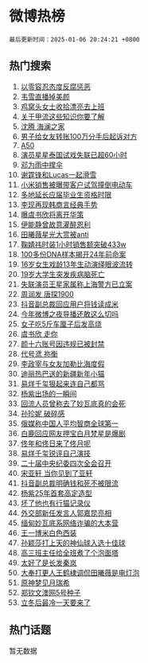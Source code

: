 # 微博热榜

`最后更新时间：2025-01-06 20:24:21 +0800`

## 热门搜索

1. [以零容忍态度反腐惩恶](https://m.weibo.cn/search?containerid=100103type%3D1%26t%3D10%26q%3D%23%E4%BB%A5%E9%9B%B6%E5%AE%B9%E5%BF%8D%E6%80%81%E5%BA%A6%E5%8F%8D%E8%85%90%E6%83%A9%E6%81%B6%23&stream_entry_id=51&isnewpage=1&extparam=seat%3D1%26q%3D%2523%25E4%25BB%25A5%25E9%259B%25B6%25E5%25AE%25B9%25E5%25BF%258D%25E6%2580%2581%25E5%25BA%25A6%25E5%258F%258D%25E8%2585%2590%25E6%2583%25A9%25E6%2581%25B6%2523%26pos%3D0%26stream_entry_id%3D51%26c_type%3D51%26filter_type%3Drealtimehot%26cate%3D10103%26dgr%3D0%26display_time%3D1736166260%26pre_seqid%3D173616626002301048287)
1. [韦雪直播掉美颜](https://m.weibo.cn/search?containerid=100103type%3D1%26t%3D10%26q%3D%23%E9%9F%A6%E9%9B%AA%E7%9B%B4%E6%92%AD%E6%8E%89%E7%BE%8E%E9%A2%9C%23&stream_entry_id=31&isnewpage=1&extparam=seat%3D1%26q%3D%2523%25E9%259F%25A6%25E9%259B%25AA%25E7%259B%25B4%25E6%2592%25AD%25E6%258E%2589%25E7%25BE%258E%25E9%25A2%259C%2523%26stream_entry_id%3D31%26flag%3D0%26realpos%3D1%26filter_type%3Drealtimehot%26pos%3D0%26c_type%3D31%26band_rank%3D1%26lcate%3D5001%26cate%3D5001%26dgr%3D0%26display_time%3D1736166260%26pre_seqid%3D173616626002301048287)
1. [鸡窝头女士收拾漂亮去上班](https://m.weibo.cn/search?containerid=100103type%3D1%26t%3D10%26q%3D%23%E9%B8%A1%E7%AA%9D%E5%A4%B4%E5%A5%B3%E5%A3%AB%E6%94%B6%E6%8B%BE%E6%BC%82%E4%BA%AE%E5%8E%BB%E4%B8%8A%E7%8F%AD%23&stream_entry_id=31&isnewpage=1&extparam=seat%3D1%26q%3D%2523%25E9%25B8%25A1%25E7%25AA%259D%25E5%25A4%25B4%25E5%25A5%25B3%25E5%25A3%25AB%25E6%2594%25B6%25E6%258B%25BE%25E6%25BC%2582%25E4%25BA%25AE%25E5%258E%25BB%25E4%25B8%258A%25E7%258F%25AD%2523%26stream_entry_id%3D31%26flag%3D0%26realpos%3D2%26filter_type%3Drealtimehot%26pos%3D1%26c_type%3D31%26band_rank%3D2%26lcate%3D5001%26cate%3D5001%26dgr%3D0%26display_time%3D1736166260%26pre_seqid%3D173616626002301048287)
1. [关于甲流这些知识你要了解](https://m.weibo.cn/search?containerid=100103type%3D1%26t%3D10%26q%3D%23%E5%85%B3%E4%BA%8E%E7%94%B2%E6%B5%81%E8%BF%99%E4%BA%9B%E7%9F%A5%E8%AF%86%E4%BD%A0%E8%A6%81%E4%BA%86%E8%A7%A3%23&stream_entry_id=31&isnewpage=1&extparam=seat%3D1%26q%3D%2523%25E5%2585%25B3%25E4%25BA%258E%25E7%2594%25B2%25E6%25B5%2581%25E8%25BF%2599%25E4%25BA%259B%25E7%259F%25A5%25E8%25AF%2586%25E4%25BD%25A0%25E8%25A6%2581%25E4%25BA%2586%25E8%25A7%25A3%2523%26stream_entry_id%3D31%26flag%3D0%26realpos%3D3%26filter_type%3Drealtimehot%26pos%3D2%26c_type%3D31%26band_rank%3D3%26lcate%3D5001%26cate%3D5001%26dgr%3D0%26display_time%3D1736166260%26pre_seqid%3D173616626002301048287)
1. [沈腾 海澜之家](https://m.weibo.cn/search?containerid=100103type%3D1%26t%3D10%26q%3D%23%E6%B2%88%E8%85%BE+%E6%B5%B7%E6%BE%9C%E4%B9%8B%E5%AE%B6%23&stream_entry_id=31&isnewpage=1&extparam=seat%3D1%26q%3D%2523%25E6%25B2%2588%25E8%2585%25BE%2520%25E6%25B5%25B7%25E6%25BE%259C%25E4%25B9%258B%25E5%25AE%25B6%2523%26dgr%3D0%26adid%3D271635%26is_ad_pos%3D1%26topic_ad%3D1%26filter_type%3Drealtimehot%26pos%3D3%26c_type%3D31%26lcate%3D5001%26band_rank%3D4%26cate%3D5001%26stream_entry_id%3D31%26display_time%3D1736166260%26pre_seqid%3D173616626002301048287)
1. [男子给女友转账100万分手后起诉对方](https://m.weibo.cn/search?containerid=100103type%3D1%26t%3D10%26q%3D%23%E7%94%B7%E5%AD%90%E7%BB%99%E5%A5%B3%E5%8F%8B%E8%BD%AC%E8%B4%A6100%E4%B8%87%E5%88%86%E6%89%8B%E5%90%8E%E8%B5%B7%E8%AF%89%E5%AF%B9%E6%96%B9%23&stream_entry_id=31&isnewpage=1&extparam=seat%3D1%26q%3D%2523%25E7%2594%25B7%25E5%25AD%2590%25E7%25BB%2599%25E5%25A5%25B3%25E5%258F%258B%25E8%25BD%25AC%25E8%25B4%25A6100%25E4%25B8%2587%25E5%2588%2586%25E6%2589%258B%25E5%2590%258E%25E8%25B5%25B7%25E8%25AF%2589%25E5%25AF%25B9%25E6%2596%25B9%2523%26stream_entry_id%3D31%26flag%3D0%26realpos%3D4%26filter_type%3Drealtimehot%26pos%3D4%26c_type%3D31%26band_rank%3D4%26lcate%3D5001%26cate%3D5001%26dgr%3D0%26display_time%3D1736166260%26pre_seqid%3D173616626002301048287)
1. [A50](https://m.weibo.cn/search?containerid=100103type%3D1%26t%3D10%26q%3DA50&stream_entry_id=31&isnewpage=1&extparam=seat%3D1%26q%3DA50%26stream_entry_id%3D31%26flag%3D1%26realpos%3D5%26filter_type%3Drealtimehot%26pos%3D5%26c_type%3D31%26band_rank%3D5%26lcate%3D5001%26cate%3D5001%26dgr%3D0%26display_time%3D1736166260%26pre_seqid%3D173616626002301048287)
1. [演员星星泰国试戏失联已超60小时](https://m.weibo.cn/search?containerid=100103type%3D1%26t%3D10%26q%3D%23%E6%BC%94%E5%91%98%E6%98%9F%E6%98%9F%E6%B3%B0%E5%9B%BD%E8%AF%95%E6%88%8F%E5%A4%B1%E8%81%94%E5%B7%B2%E8%B6%8560%E5%B0%8F%E6%97%B6%23&stream_entry_id=31&isnewpage=1&extparam=seat%3D1%26q%3D%2523%25E6%25BC%2594%25E5%2591%2598%25E6%2598%259F%25E6%2598%259F%25E6%25B3%25B0%25E5%259B%25BD%25E8%25AF%2595%25E6%2588%258F%25E5%25A4%25B1%25E8%2581%2594%25E5%25B7%25B2%25E8%25B6%258560%25E5%25B0%258F%25E6%2597%25B6%2523%26stream_entry_id%3D31%26flag%3D0%26realpos%3D6%26filter_type%3Drealtimehot%26pos%3D6%26c_type%3D31%26band_rank%3D6%26lcate%3D5001%26cate%3D5001%26dgr%3D0%26display_time%3D1736166260%26pre_seqid%3D173616626002301048287)
1. [邓为雨中撑伞](https://m.weibo.cn/search?containerid=100103type%3D1%26t%3D10%26q%3D%23%E9%82%93%E4%B8%BA%E9%9B%A8%E4%B8%AD%E6%92%91%E4%BC%9E%23&stream_entry_id=31&isnewpage=1&extparam=seat%3D1%26q%3D%2523%25E9%2582%2593%25E4%25B8%25BA%25E9%259B%25A8%25E4%25B8%25AD%25E6%2592%2591%25E4%25BC%259E%2523%26dgr%3D0%26adid%3D271777%26is_ad_pos%3D1%26topic_ad%3D1%26filter_type%3Drealtimehot%26pos%3D7%26c_type%3D31%26lcate%3D5001%26band_rank%3D7%26cate%3D5001%26stream_entry_id%3D31%26display_time%3D1736166260%26pre_seqid%3D173616626002301048287)
1. [谢霆锋和Lucas一起滑雪](https://m.weibo.cn/search?containerid=100103type%3D1%26t%3D10%26q%3D%23%E8%B0%A2%E9%9C%86%E9%94%8B%E5%92%8CLucas%E4%B8%80%E8%B5%B7%E6%BB%91%E9%9B%AA%23&stream_entry_id=31&isnewpage=1&extparam=seat%3D1%26q%3D%2523%25E8%25B0%25A2%25E9%259C%2586%25E9%2594%258B%25E5%2592%258CLucas%25E4%25B8%2580%25E8%25B5%25B7%25E6%25BB%2591%25E9%259B%25AA%2523%26stream_entry_id%3D31%26flag%3D1%26realpos%3D7%26filter_type%3Drealtimehot%26pos%3D8%26c_type%3D31%26band_rank%3D7%26lcate%3D5001%26cate%3D5001%26dgr%3D0%26display_time%3D1736166260%26pre_seqid%3D173616626002301048287)
1. [小米销售被曝带客户试驾撞倒电动车](https://m.weibo.cn/search?containerid=100103type%3D1%26t%3D10%26q%3D%23%E5%B0%8F%E7%B1%B3%E9%94%80%E5%94%AE%E8%A2%AB%E6%9B%9D%E5%B8%A6%E5%AE%A2%E6%88%B7%E8%AF%95%E9%A9%BE%E6%92%9E%E5%80%92%E7%94%B5%E5%8A%A8%E8%BD%A6%23&stream_entry_id=31&isnewpage=1&extparam=seat%3D1%26q%3D%2523%25E5%25B0%258F%25E7%25B1%25B3%25E9%2594%2580%25E5%2594%25AE%25E8%25A2%25AB%25E6%259B%259D%25E5%25B8%25A6%25E5%25AE%25A2%25E6%2588%25B7%25E8%25AF%2595%25E9%25A9%25BE%25E6%2592%259E%25E5%2580%2592%25E7%2594%25B5%25E5%258A%25A8%25E8%25BD%25A6%2523%26stream_entry_id%3D31%26flag%3D1%26realpos%3D8%26filter_type%3Drealtimehot%26pos%3D9%26c_type%3D31%26band_rank%3D8%26lcate%3D5001%26cate%3D5001%26dgr%3D0%26display_time%3D1736166260%26pre_seqid%3D173616626002301048287)
1. [多地延长应届毕业生资格时限](https://m.weibo.cn/search?containerid=100103type%3D1%26t%3D10%26q%3D%23%E5%A4%9A%E5%9C%B0%E5%BB%B6%E9%95%BF%E5%BA%94%E5%B1%8A%E6%AF%95%E4%B8%9A%E7%94%9F%E8%B5%84%E6%A0%BC%E6%97%B6%E9%99%90%23&stream_entry_id=31&isnewpage=1&extparam=seat%3D1%26q%3D%2523%25E5%25A4%259A%25E5%259C%25B0%25E5%25BB%25B6%25E9%2595%25BF%25E5%25BA%2594%25E5%25B1%258A%25E6%25AF%2595%25E4%25B8%259A%25E7%2594%259F%25E8%25B5%2584%25E6%25A0%25BC%25E6%2597%25B6%25E9%2599%2590%2523%26stream_entry_id%3D31%26flag%3D1%26realpos%3D9%26filter_type%3Drealtimehot%26pos%3D10%26c_type%3D31%26band_rank%3D9%26lcate%3D5001%26cate%3D5001%26dgr%3D0%26display_time%3D1736166260%26pre_seqid%3D173616626002301048287)
1. [李现再现韩商言经典手势](https://m.weibo.cn/search?containerid=100103type%3D1%26t%3D10%26q%3D%E6%9D%8E%E7%8E%B0%E5%86%8D%E7%8E%B0%E9%9F%A9%E5%95%86%E8%A8%80%E7%BB%8F%E5%85%B8%E6%89%8B%E5%8A%BF&stream_entry_id=31&isnewpage=1&extparam=seat%3D1%26q%3D%25E6%259D%258E%25E7%258E%25B0%25E5%2586%258D%25E7%258E%25B0%25E9%259F%25A9%25E5%2595%2586%25E8%25A8%2580%25E7%25BB%258F%25E5%2585%25B8%25E6%2589%258B%25E5%258A%25BF%26stream_entry_id%3D31%26flag%3D0%26realpos%3D10%26filter_type%3Drealtimehot%26pos%3D11%26c_type%3D31%26band_rank%3D10%26lcate%3D5001%26cate%3D5001%26dgr%3D0%26display_time%3D1736166260%26pre_seqid%3D173616626002301048287)
1. [曝虞书欣将离开华策](https://m.weibo.cn/search?containerid=100103type%3D1%26t%3D10%26q%3D%23%E6%9B%9D%E8%99%9E%E4%B9%A6%E6%AC%A3%E5%B0%86%E7%A6%BB%E5%BC%80%E5%8D%8E%E7%AD%96%23&stream_entry_id=31&isnewpage=1&extparam=seat%3D1%26q%3D%2523%25E6%259B%259D%25E8%2599%259E%25E4%25B9%25A6%25E6%25AC%25A3%25E5%25B0%2586%25E7%25A6%25BB%25E5%25BC%2580%25E5%258D%258E%25E7%25AD%2596%2523%26stream_entry_id%3D31%26flag%3D1%26realpos%3D11%26filter_type%3Drealtimehot%26pos%3D12%26c_type%3D31%26band_rank%3D11%26lcate%3D5001%26cate%3D5001%26dgr%3D0%26display_time%3D1736166260%26pre_seqid%3D173616626002301048287)
1. [伊能静曾故意灌醉恩利](https://m.weibo.cn/search?containerid=100103type%3D1%26t%3D10%26q%3D%23%E4%BC%8A%E8%83%BD%E9%9D%99%E6%9B%BE%E6%95%85%E6%84%8F%E7%81%8C%E9%86%89%E6%81%A9%E5%88%A9%23&stream_entry_id=31&isnewpage=1&extparam=seat%3D1%26q%3D%2523%25E4%25BC%258A%25E8%2583%25BD%25E9%259D%2599%25E6%259B%25BE%25E6%2595%2585%25E6%2584%258F%25E7%2581%258C%25E9%2586%2589%25E6%2581%25A9%25E5%2588%25A9%2523%26stream_entry_id%3D31%26flag%3D1%26realpos%3D12%26filter_type%3Drealtimehot%26pos%3D13%26c_type%3D31%26band_rank%3D12%26lcate%3D5001%26cate%3D5001%26dgr%3D0%26display_time%3D1736166260%26pre_seqid%3D173616626002301048287)
1. [田曦薇星光大赏被anti](https://m.weibo.cn/search?containerid=100103type%3D1%26t%3D10%26q%3D%23%E7%94%B0%E6%9B%A6%E8%96%87%E6%98%9F%E5%85%89%E5%A4%A7%E8%B5%8F%E8%A2%ABanti%23&stream_entry_id=31&isnewpage=1&extparam=seat%3D1%26q%3D%2523%25E7%2594%25B0%25E6%259B%25A6%25E8%2596%2587%25E6%2598%259F%25E5%2585%2589%25E5%25A4%25A7%25E8%25B5%258F%25E8%25A2%25ABanti%2523%26stream_entry_id%3D31%26flag%3D0%26realpos%3D13%26filter_type%3Drealtimehot%26pos%3D14%26c_type%3D31%26band_rank%3D13%26lcate%3D5001%26cate%3D5001%26dgr%3D0%26display_time%3D1736166260%26pre_seqid%3D173616626002301048287)
1. [鞠婧祎时装1小时销售额突破433w](https://m.weibo.cn/search?containerid=100103type%3D1%26t%3D10%26q%3D%23%E9%9E%A0%E5%A9%A7%E7%A5%8E%E6%97%B6%E8%A3%851%E5%B0%8F%E6%97%B6%E9%94%80%E5%94%AE%E9%A2%9D%E7%AA%81%E7%A0%B4433w%23&stream_entry_id=31&isnewpage=1&extparam=seat%3D1%26q%3D%2523%25E9%259E%25A0%25E5%25A9%25A7%25E7%25A5%258E%25E6%2597%25B6%25E8%25A3%25851%25E5%25B0%258F%25E6%2597%25B6%25E9%2594%2580%25E5%2594%25AE%25E9%25A2%259D%25E7%25AA%2581%25E7%25A0%25B4433w%2523%26stream_entry_id%3D31%26flag%3D1%26realpos%3D14%26filter_type%3Drealtimehot%26pos%3D15%26c_type%3D31%26band_rank%3D14%26lcate%3D5001%26cate%3D5001%26dgr%3D0%26display_time%3D1736166260%26pre_seqid%3D173616626002301048287)
1. [100多份DNA样本揭开24年前命案](https://m.weibo.cn/search?containerid=100103type%3D1%26t%3D10%26q%3D%23100%E5%A4%9A%E4%BB%BDDNA%E6%A0%B7%E6%9C%AC%E6%8F%AD%E5%BC%8024%E5%B9%B4%E5%89%8D%E5%91%BD%E6%A1%88%23&stream_entry_id=31&isnewpage=1&extparam=seat%3D1%26q%3D%2523100%25E5%25A4%259A%25E4%25BB%25BDDNA%25E6%25A0%25B7%25E6%259C%25AC%25E6%258F%25AD%25E5%25BC%258024%25E5%25B9%25B4%25E5%2589%258D%25E5%2591%25BD%25E6%25A1%2588%2523%26stream_entry_id%3D31%26flag%3D1%26realpos%3D15%26filter_type%3Drealtimehot%26pos%3D16%26c_type%3D31%26band_rank%3D15%26lcate%3D5001%26cate%3D5001%26dgr%3D0%26display_time%3D1736166260%26pre_seqid%3D173616626002301048287)
1. [16岁女生戏龄13年生动演绎眼波流转](https://m.weibo.cn/search?containerid=100103type%3D1%26t%3D10%26q%3D%2316%E5%B2%81%E5%A5%B3%E7%94%9F%E6%88%8F%E9%BE%8413%E5%B9%B4%E7%94%9F%E5%8A%A8%E6%BC%94%E7%BB%8E%E7%9C%BC%E6%B3%A2%E6%B5%81%E8%BD%AC%23&stream_entry_id=31&isnewpage=1&extparam=seat%3D1%26q%3D%252316%25E5%25B2%2581%25E5%25A5%25B3%25E7%2594%259F%25E6%2588%258F%25E9%25BE%258413%25E5%25B9%25B4%25E7%2594%259F%25E5%258A%25A8%25E6%25BC%2594%25E7%25BB%258E%25E7%259C%25BC%25E6%25B3%25A2%25E6%25B5%2581%25E8%25BD%25AC%2523%26stream_entry_id%3D31%26flag%3D1%26realpos%3D16%26filter_type%3Drealtimehot%26pos%3D17%26c_type%3D31%26band_rank%3D16%26lcate%3D5001%26cate%3D5001%26dgr%3D0%26display_time%3D1736166260%26pre_seqid%3D173616626002301048287)
1. [19岁大学生突发疾病脑死亡](https://m.weibo.cn/search?containerid=100103type%3D1%26t%3D10%26q%3D%2319%E5%B2%81%E5%A4%A7%E5%AD%A6%E7%94%9F%E7%AA%81%E5%8F%91%E7%96%BE%E7%97%85%E8%84%91%E6%AD%BB%E4%BA%A1%23&stream_entry_id=31&isnewpage=1&extparam=seat%3D1%26q%3D%252319%25E5%25B2%2581%25E5%25A4%25A7%25E5%25AD%25A6%25E7%2594%259F%25E7%25AA%2581%25E5%258F%2591%25E7%2596%25BE%25E7%2597%2585%25E8%2584%2591%25E6%25AD%25BB%25E4%25BA%25A1%2523%26stream_entry_id%3D31%26flag%3D0%26realpos%3D17%26filter_type%3Drealtimehot%26pos%3D18%26c_type%3D31%26band_rank%3D17%26lcate%3D5001%26cate%3D5001%26dgr%3D0%26display_time%3D1736166260%26pre_seqid%3D173616626002301048287)
1. [失联演员王星家属称上海警方已立案](https://m.weibo.cn/search?containerid=100103type%3D1%26t%3D10%26q%3D%23%E5%A4%B1%E8%81%94%E6%BC%94%E5%91%98%E7%8E%8B%E6%98%9F%E5%AE%B6%E5%B1%9E%E7%A7%B0%E4%B8%8A%E6%B5%B7%E8%AD%A6%E6%96%B9%E5%B7%B2%E7%AB%8B%E6%A1%88%23&stream_entry_id=31&isnewpage=1&extparam=seat%3D1%26q%3D%2523%25E5%25A4%25B1%25E8%2581%2594%25E6%25BC%2594%25E5%2591%2598%25E7%258E%258B%25E6%2598%259F%25E5%25AE%25B6%25E5%25B1%259E%25E7%25A7%25B0%25E4%25B8%258A%25E6%25B5%25B7%25E8%25AD%25A6%25E6%2596%25B9%25E5%25B7%25B2%25E7%25AB%258B%25E6%25A1%2588%2523%26stream_entry_id%3D31%26flag%3D1%26realpos%3D18%26filter_type%3Drealtimehot%26pos%3D19%26c_type%3D31%26band_rank%3D18%26lcate%3D5001%26cate%3D5001%26dgr%3D0%26display_time%3D1736166260%26pre_seqid%3D173616626002301048287)
1. [周润发 唐探1900](https://m.weibo.cn/search?containerid=100103type%3D1%26t%3D10%26q%3D%E5%91%A8%E6%B6%A6%E5%8F%91+%E5%94%90%E6%8E%A21900&stream_entry_id=31&isnewpage=1&extparam=seat%3D1%26q%3D%25E5%2591%25A8%25E6%25B6%25A6%25E5%258F%2591%2520%25E5%2594%2590%25E6%258E%25A21900%26stream_entry_id%3D31%26flag%3D0%26realpos%3D19%26filter_type%3Drealtimehot%26pos%3D20%26c_type%3D31%26band_rank%3D19%26lcate%3D5001%26cate%3D5001%26dgr%3D0%26display_time%3D1736166260%26pre_seqid%3D173616626002301048287)
1. [抖音副总裁回应用户将钱读成米](https://m.weibo.cn/search?containerid=100103type%3D1%26t%3D10%26q%3D%23%E6%8A%96%E9%9F%B3%E5%89%AF%E6%80%BB%E8%A3%81%E5%9B%9E%E5%BA%94%E7%94%A8%E6%88%B7%E5%B0%86%E9%92%B1%E8%AF%BB%E6%88%90%E7%B1%B3%23&stream_entry_id=31&isnewpage=1&extparam=seat%3D1%26q%3D%2523%25E6%258A%2596%25E9%259F%25B3%25E5%2589%25AF%25E6%2580%25BB%25E8%25A3%2581%25E5%259B%259E%25E5%25BA%2594%25E7%2594%25A8%25E6%2588%25B7%25E5%25B0%2586%25E9%2592%25B1%25E8%25AF%25BB%25E6%2588%2590%25E7%25B1%25B3%2523%26stream_entry_id%3D31%26flag%3D0%26realpos%3D20%26filter_type%3Drealtimehot%26pos%3D21%26c_type%3D31%26band_rank%3D20%26lcate%3D5001%26cate%3D5001%26dgr%3D0%26display_time%3D1736166260%26pre_seqid%3D173616626002301048287)
1. [今年微博之夜导播还敢这么切吗](https://m.weibo.cn/search?containerid=100103type%3D1%26t%3D10%26q%3D%E4%BB%8A%E5%B9%B4%E5%BE%AE%E5%8D%9A%E4%B9%8B%E5%A4%9C%E5%AF%BC%E6%92%AD%E8%BF%98%E6%95%A2%E8%BF%99%E4%B9%88%E5%88%87%E5%90%97&stream_entry_id=31&isnewpage=1&extparam=seat%3D1%26q%3D%25E4%25BB%258A%25E5%25B9%25B4%25E5%25BE%25AE%25E5%258D%259A%25E4%25B9%258B%25E5%25A4%259C%25E5%25AF%25BC%25E6%2592%25AD%25E8%25BF%2598%25E6%2595%25A2%25E8%25BF%2599%25E4%25B9%2588%25E5%2588%2587%25E5%2590%2597%26stream_entry_id%3D31%26flag%3D1%26realpos%3D21%26filter_type%3Drealtimehot%26pos%3D22%26c_type%3D31%26band_rank%3D21%26lcate%3D5001%26cate%3D5001%26dgr%3D0%26display_time%3D1736166260%26pre_seqid%3D173616626002301048287)
1. [女子吃5斤车厘子后发高烧](https://m.weibo.cn/search?containerid=100103type%3D1%26t%3D10%26q%3D%23%E5%A5%B3%E5%AD%90%E5%90%835%E6%96%A4%E8%BD%A6%E5%8E%98%E5%AD%90%E5%90%8E%E5%8F%91%E9%AB%98%E7%83%A7%23&stream_entry_id=31&isnewpage=1&extparam=seat%3D1%26q%3D%2523%25E5%25A5%25B3%25E5%25AD%2590%25E5%2590%25835%25E6%2596%25A4%25E8%25BD%25A6%25E5%258E%2598%25E5%25AD%2590%25E5%2590%258E%25E5%258F%2591%25E9%25AB%2598%25E7%2583%25A7%2523%26stream_entry_id%3D31%26flag%3D0%26realpos%3D22%26filter_type%3Drealtimehot%26pos%3D23%26c_type%3D31%26band_rank%3D22%26lcate%3D5001%26cate%3D5001%26dgr%3D0%26display_time%3D1736166260%26pre_seqid%3D173616626002301048287)
1. [虞书欣 走你](https://m.weibo.cn/search?containerid=100103type%3D1%26t%3D10%26q%3D%E8%99%9E%E4%B9%A6%E6%AC%A3+%E8%B5%B0%E4%BD%A0&stream_entry_id=31&isnewpage=1&extparam=seat%3D1%26q%3D%25E8%2599%259E%25E4%25B9%25A6%25E6%25AC%25A3%2520%25E8%25B5%25B0%25E4%25BD%25A0%26stream_entry_id%3D31%26flag%3D0%26realpos%3D23%26filter_type%3Drealtimehot%26pos%3D24%26c_type%3D31%26band_rank%3D23%26lcate%3D5001%26cate%3D5001%26dgr%3D0%26display_time%3D1736166260%26pre_seqid%3D173616626002301048287)
1. [颜十六账号因违规已被封禁](https://m.weibo.cn/search?containerid=100103type%3D1%26t%3D10%26q%3D%23%E9%A2%9C%E5%8D%81%E5%85%AD%E8%B4%A6%E5%8F%B7%E5%9B%A0%E8%BF%9D%E8%A7%84%E5%B7%B2%E8%A2%AB%E5%B0%81%E7%A6%81%23&stream_entry_id=31&isnewpage=1&extparam=seat%3D1%26q%3D%2523%25E9%25A2%259C%25E5%258D%2581%25E5%2585%25AD%25E8%25B4%25A6%25E5%258F%25B7%25E5%259B%25A0%25E8%25BF%259D%25E8%25A7%2584%25E5%25B7%25B2%25E8%25A2%25AB%25E5%25B0%2581%25E7%25A6%2581%2523%26stream_entry_id%3D31%26flag%3D0%26realpos%3D24%26filter_type%3Drealtimehot%26pos%3D25%26c_type%3D31%26band_rank%3D24%26lcate%3D5001%26cate%3D5001%26dgr%3D0%26display_time%3D1736166260%26pre_seqid%3D173616626002301048287)
1. [代号鸢 祢衡](https://m.weibo.cn/search?containerid=100103type%3D1%26t%3D10%26q%3D%E4%BB%A3%E5%8F%B7%E9%B8%A2+%E7%A5%A2%E8%A1%A1&stream_entry_id=31&isnewpage=1&extparam=seat%3D1%26q%3D%25E4%25BB%25A3%25E5%258F%25B7%25E9%25B8%25A2%2520%25E7%25A5%25A2%25E8%25A1%25A1%26stream_entry_id%3D31%26flag%3D1%26realpos%3D25%26filter_type%3Drealtimehot%26pos%3D26%26c_type%3D31%26band_rank%3D25%26lcate%3D5001%26cate%3D5001%26dgr%3D0%26display_time%3D1736166260%26pre_seqid%3D173616626002301048287)
1. [李政宰与女友加勒比海度假](https://m.weibo.cn/search?containerid=100103type%3D1%26t%3D10%26q%3D%23%E6%9D%8E%E6%94%BF%E5%AE%B0%E4%B8%8E%E5%A5%B3%E5%8F%8B%E5%8A%A0%E5%8B%92%E6%AF%94%E6%B5%B7%E5%BA%A6%E5%81%87%23&stream_entry_id=31&isnewpage=1&extparam=seat%3D1%26q%3D%2523%25E6%259D%258E%25E6%2594%25BF%25E5%25AE%25B0%25E4%25B8%258E%25E5%25A5%25B3%25E5%258F%258B%25E5%258A%25A0%25E5%258B%2592%25E6%25AF%2594%25E6%25B5%25B7%25E5%25BA%25A6%25E5%2581%2587%2523%26stream_entry_id%3D31%26flag%3D1%26realpos%3D26%26filter_type%3Drealtimehot%26pos%3D27%26c_type%3D31%26band_rank%3D26%26lcate%3D5001%26cate%3D5001%26dgr%3D0%26display_time%3D1736166260%26pre_seqid%3D173616626002301048287)
1. [迪丽热巴送的新疆新年小猫](https://m.weibo.cn/search?containerid=100103type%3D1%26t%3D10%26q%3D%E8%BF%AA%E4%B8%BD%E7%83%AD%E5%B7%B4%E9%80%81%E7%9A%84%E6%96%B0%E7%96%86%E6%96%B0%E5%B9%B4%E5%B0%8F%E7%8C%AB&stream_entry_id=31&isnewpage=1&extparam=seat%3D1%26q%3D%25E8%25BF%25AA%25E4%25B8%25BD%25E7%2583%25AD%25E5%25B7%25B4%25E9%2580%2581%25E7%259A%2584%25E6%2596%25B0%25E7%2596%2586%25E6%2596%25B0%25E5%25B9%25B4%25E5%25B0%258F%25E7%258C%25AB%26stream_entry_id%3D31%26flag%3D0%26realpos%3D27%26filter_type%3Drealtimehot%26pos%3D28%26c_type%3D31%26band_rank%3D27%26lcate%3D5001%26cate%3D5001%26dgr%3D0%26display_time%3D1736166260%26pre_seqid%3D173616626002301048287)
1. [易烊千玺狠起来连自己都骂](https://m.weibo.cn/search?containerid=100103type%3D1%26t%3D10%26q%3D%E6%98%93%E7%83%8A%E5%8D%83%E7%8E%BA%E7%8B%A0%E8%B5%B7%E6%9D%A5%E8%BF%9E%E8%87%AA%E5%B7%B1%E9%83%BD%E9%AA%82&stream_entry_id=31&isnewpage=1&extparam=seat%3D1%26q%3D%25E6%2598%2593%25E7%2583%258A%25E5%258D%2583%25E7%258E%25BA%25E7%258B%25A0%25E8%25B5%25B7%25E6%259D%25A5%25E8%25BF%259E%25E8%2587%25AA%25E5%25B7%25B1%25E9%2583%25BD%25E9%25AA%2582%26stream_entry_id%3D31%26flag%3D0%26realpos%3D28%26filter_type%3Drealtimehot%26pos%3D29%26c_type%3D31%26band_rank%3D28%26lcate%3D5001%26cate%3D5001%26dgr%3D0%26display_time%3D1736166260%26pre_seqid%3D173616626002301048287)
1. [杨紫出场的一瞬间](https://m.weibo.cn/search?containerid=100103type%3D1%26t%3D10%26q%3D%23%E6%9D%A8%E7%B4%AB%E5%87%BA%E5%9C%BA%E7%9A%84%E4%B8%80%E7%9E%AC%E9%97%B4%23&stream_entry_id=31&isnewpage=1&extparam=seat%3D1%26q%3D%2523%25E6%259D%25A8%25E7%25B4%25AB%25E5%2587%25BA%25E5%259C%25BA%25E7%259A%2584%25E4%25B8%2580%25E7%259E%25AC%25E9%2597%25B4%2523%26stream_entry_id%3D31%26flag%3D1%26realpos%3D29%26filter_type%3Drealtimehot%26pos%3D30%26c_type%3D31%26band_rank%3D29%26lcate%3D5001%26cate%3D5001%26dgr%3D0%26display_time%3D1736166260%26pre_seqid%3D173616626002301048287)
1. [回流人员曾称去了妙瓦底真的会死](https://m.weibo.cn/search?containerid=100103type%3D1%26t%3D10%26q%3D%23%E5%9B%9E%E6%B5%81%E4%BA%BA%E5%91%98%E6%9B%BE%E7%A7%B0%E5%8E%BB%E4%BA%86%E5%A6%99%E7%93%A6%E5%BA%95%E7%9C%9F%E7%9A%84%E4%BC%9A%E6%AD%BB%23&stream_entry_id=31&isnewpage=1&extparam=seat%3D1%26q%3D%2523%25E5%259B%259E%25E6%25B5%2581%25E4%25BA%25BA%25E5%2591%2598%25E6%259B%25BE%25E7%25A7%25B0%25E5%258E%25BB%25E4%25BA%2586%25E5%25A6%2599%25E7%2593%25A6%25E5%25BA%2595%25E7%259C%259F%25E7%259A%2584%25E4%25BC%259A%25E6%25AD%25BB%2523%26stream_entry_id%3D31%26flag%3D0%26realpos%3D30%26filter_type%3Drealtimehot%26pos%3D31%26c_type%3D31%26band_rank%3D30%26lcate%3D5001%26cate%3D5001%26dgr%3D0%26display_time%3D1736166260%26pre_seqid%3D173616626002301048287)
1. [孙珍妮 破碎感](https://m.weibo.cn/search?containerid=100103type%3D1%26t%3D10%26q%3D%E5%AD%99%E7%8F%8D%E5%A6%AE+%E7%A0%B4%E7%A2%8E%E6%84%9F&stream_entry_id=31&isnewpage=1&extparam=seat%3D1%26q%3D%25E5%25AD%2599%25E7%258F%258D%25E5%25A6%25AE%2520%25E7%25A0%25B4%25E7%25A2%258E%25E6%2584%259F%26stream_entry_id%3D31%26flag%3D1%26realpos%3D31%26filter_type%3Drealtimehot%26pos%3D32%26c_type%3D31%26band_rank%3D31%26lcate%3D5001%26cate%3D5001%26dgr%3D0%26display_time%3D1736166260%26pre_seqid%3D173616626002301048287)
1. [俄媒称中国人平均智商全球第一](https://m.weibo.cn/search?containerid=100103type%3D1%26t%3D10%26q%3D%23%E4%BF%84%E5%AA%92%E7%A7%B0%E4%B8%AD%E5%9B%BD%E4%BA%BA%E5%B9%B3%E5%9D%87%E6%99%BA%E5%95%86%E5%85%A8%E7%90%83%E7%AC%AC%E4%B8%80%23&stream_entry_id=31&isnewpage=1&extparam=seat%3D1%26q%3D%2523%25E4%25BF%2584%25E5%25AA%2592%25E7%25A7%25B0%25E4%25B8%25AD%25E5%259B%25BD%25E4%25BA%25BA%25E5%25B9%25B3%25E5%259D%2587%25E6%2599%25BA%25E5%2595%2586%25E5%2585%25A8%25E7%2590%2583%25E7%25AC%25AC%25E4%25B8%2580%2523%26stream_entry_id%3D31%26flag%3D1%26realpos%3D32%26filter_type%3Drealtimehot%26pos%3D33%26c_type%3D31%26band_rank%3D32%26lcate%3D5001%26cate%3D5001%26dgr%3D0%26display_time%3D1736166260%26pre_seqid%3D173616626002301048287)
1. [白鹿回应网友押宝白月梵星是爆剧](https://m.weibo.cn/search?containerid=100103type%3D1%26t%3D10%26q%3D%23%E7%99%BD%E9%B9%BF%E5%9B%9E%E5%BA%94%E7%BD%91%E5%8F%8B%E6%8A%BC%E5%AE%9D%E7%99%BD%E6%9C%88%E6%A2%B5%E6%98%9F%E6%98%AF%E7%88%86%E5%89%A7%23&stream_entry_id=31&isnewpage=1&extparam=seat%3D1%26q%3D%2523%25E7%2599%25BD%25E9%25B9%25BF%25E5%259B%259E%25E5%25BA%2594%25E7%25BD%2591%25E5%258F%258B%25E6%258A%25BC%25E5%25AE%259D%25E7%2599%25BD%25E6%259C%2588%25E6%25A2%25B5%25E6%2598%259F%25E6%2598%25AF%25E7%2588%2586%25E5%2589%25A7%2523%26stream_entry_id%3D31%26flag%3D1%26realpos%3D33%26filter_type%3Drealtimehot%26pos%3D34%26c_type%3D31%26band_rank%3D33%26lcate%3D5001%26cate%3D5001%26dgr%3D0%26display_time%3D1736166260%26pre_seqid%3D173616626002301048287)
1. [佟年和佟日来了佟月呢](https://m.weibo.cn/search?containerid=100103type%3D1%26t%3D10%26q%3D%E4%BD%9F%E5%B9%B4%E5%92%8C%E4%BD%9F%E6%97%A5%E6%9D%A5%E4%BA%86%E4%BD%9F%E6%9C%88%E5%91%A2&stream_entry_id=31&isnewpage=1&extparam=seat%3D1%26q%3D%25E4%25BD%259F%25E5%25B9%25B4%25E5%2592%258C%25E4%25BD%259F%25E6%2597%25A5%25E6%259D%25A5%25E4%25BA%2586%25E4%25BD%259F%25E6%259C%2588%25E5%2591%25A2%26stream_entry_id%3D31%26flag%3D1%26realpos%3D34%26filter_type%3Drealtimehot%26pos%3D35%26c_type%3D31%26band_rank%3D34%26lcate%3D5001%26cate%3D5001%26dgr%3D0%26display_time%3D1736166260%26pre_seqid%3D173616626002301048287)
1. [易烊千玺锐评自己演技](https://m.weibo.cn/search?containerid=100103type%3D1%26t%3D10%26q%3D%23%E6%98%93%E7%83%8A%E5%8D%83%E7%8E%BA%E9%94%90%E8%AF%84%E8%87%AA%E5%B7%B1%E6%BC%94%E6%8A%80%23&stream_entry_id=31&isnewpage=1&extparam=seat%3D1%26q%3D%2523%25E6%2598%2593%25E7%2583%258A%25E5%258D%2583%25E7%258E%25BA%25E9%2594%2590%25E8%25AF%2584%25E8%2587%25AA%25E5%25B7%25B1%25E6%25BC%2594%25E6%258A%2580%2523%26stream_entry_id%3D31%26flag%3D1%26realpos%3D35%26filter_type%3Drealtimehot%26pos%3D36%26c_type%3D31%26band_rank%3D35%26lcate%3D5001%26cate%3D5001%26dgr%3D0%26display_time%3D1736166260%26pre_seqid%3D173616626002301048287)
1. [二十届中央纪委四次全会召开](https://m.weibo.cn/search?containerid=100103type%3D1%26t%3D10%26q%3D%23%E4%BA%8C%E5%8D%81%E5%B1%8A%E4%B8%AD%E5%A4%AE%E7%BA%AA%E5%A7%94%E5%9B%9B%E6%AC%A1%E5%85%A8%E4%BC%9A%E5%8F%AC%E5%BC%80%23&stream_entry_id=31&isnewpage=1&extparam=seat%3D1%26q%3D%2523%25E4%25BA%258C%25E5%258D%2581%25E5%25B1%258A%25E4%25B8%25AD%25E5%25A4%25AE%25E7%25BA%25AA%25E5%25A7%2594%25E5%259B%259B%25E6%25AC%25A1%25E5%2585%25A8%25E4%25BC%259A%25E5%258F%25AC%25E5%25BC%2580%2523%26stream_entry_id%3D31%26flag%3D1%26realpos%3D36%26filter_type%3Drealtimehot%26pos%3D37%26c_type%3D31%26band_rank%3D36%26lcate%3D5001%26cate%3D5001%26dgr%3D0%26display_time%3D1736166260%26pre_seqid%3D173616626002301048287)
1. [宋亚轩 当你见到了亚轩](https://m.weibo.cn/search?containerid=100103type%3D1%26t%3D10%26q%3D%E5%AE%8B%E4%BA%9A%E8%BD%A9+%E5%BD%93%E4%BD%A0%E8%A7%81%E5%88%B0%E4%BA%86%E4%BA%9A%E8%BD%A9&stream_entry_id=31&isnewpage=1&extparam=seat%3D1%26q%3D%25E5%25AE%258B%25E4%25BA%259A%25E8%25BD%25A9%2520%25E5%25BD%2593%25E4%25BD%25A0%25E8%25A7%2581%25E5%2588%25B0%25E4%25BA%2586%25E4%25BA%259A%25E8%25BD%25A9%26stream_entry_id%3D31%26flag%3D1%26realpos%3D37%26filter_type%3Drealtimehot%26pos%3D38%26c_type%3D31%26band_rank%3D37%26lcate%3D5001%26cate%3D5001%26dgr%3D0%26display_time%3D1736166260%26pre_seqid%3D173616626002301048287)
1. [抖音副总裁明确钱和死不被限流](https://m.weibo.cn/search?containerid=100103type%3D1%26t%3D10%26q%3D%23%E6%8A%96%E9%9F%B3%E5%89%AF%E6%80%BB%E8%A3%81%E6%98%8E%E7%A1%AE%E9%92%B1%E5%92%8C%E6%AD%BB%E4%B8%8D%E8%A2%AB%E9%99%90%E6%B5%81%23&stream_entry_id=31&isnewpage=1&extparam=seat%3D1%26q%3D%2523%25E6%258A%2596%25E9%259F%25B3%25E5%2589%25AF%25E6%2580%25BB%25E8%25A3%2581%25E6%2598%258E%25E7%25A1%25AE%25E9%2592%25B1%25E5%2592%258C%25E6%25AD%25BB%25E4%25B8%258D%25E8%25A2%25AB%25E9%2599%2590%25E6%25B5%2581%2523%26stream_entry_id%3D31%26flag%3D1%26realpos%3D38%26filter_type%3Drealtimehot%26pos%3D39%26c_type%3D31%26band_rank%3D38%26lcate%3D5001%26cate%3D5001%26dgr%3D0%26display_time%3D1736166260%26pre_seqid%3D173616626002301048287)
1. [杨紫25年首套高定造型](https://m.weibo.cn/search?containerid=100103type%3D1%26t%3D10%26q%3D%E6%9D%A8%E7%B4%AB25%E5%B9%B4%E9%A6%96%E5%A5%97%E9%AB%98%E5%AE%9A%E9%80%A0%E5%9E%8B&stream_entry_id=31&isnewpage=1&extparam=seat%3D1%26q%3D%25E6%259D%25A8%25E7%25B4%25AB25%25E5%25B9%25B4%25E9%25A6%2596%25E5%25A5%2597%25E9%25AB%2598%25E5%25AE%259A%25E9%2580%25A0%25E5%259E%258B%26stream_entry_id%3D31%26flag%3D0%26realpos%3D39%26filter_type%3Drealtimehot%26pos%3D40%26c_type%3D31%26band_rank%3D39%26lcate%3D5001%26cate%3D5001%26dgr%3D0%26display_time%3D1736166260%26pre_seqid%3D173616626002301048287)
1. [坏了他也有行猫记录仪](https://m.weibo.cn/search?containerid=100103type%3D1%26t%3D10%26q%3D%23%E5%9D%8F%E4%BA%86%E4%BB%96%E4%B9%9F%E6%9C%89%E8%A1%8C%E7%8C%AB%E8%AE%B0%E5%BD%95%E4%BB%AA%23&stream_entry_id=31&isnewpage=1&extparam=seat%3D1%26q%3D%2523%25E5%259D%258F%25E4%25BA%2586%25E4%25BB%2596%25E4%25B9%259F%25E6%259C%2589%25E8%25A1%258C%25E7%258C%25AB%25E8%25AE%25B0%25E5%25BD%2595%25E4%25BB%25AA%2523%26stream_entry_id%3D31%26flag%3D1%26realpos%3D40%26filter_type%3Drealtimehot%26pos%3D41%26c_type%3D31%26band_rank%3D40%26lcate%3D5001%26cate%3D5001%26dgr%3D0%26display_time%3D1736166260%26pre_seqid%3D173616626002301048287)
1. [外交部新任发言人郭嘉昆亮相](https://m.weibo.cn/search?containerid=100103type%3D1%26t%3D10%26q%3D%23%E5%A4%96%E4%BA%A4%E9%83%A8%E6%96%B0%E4%BB%BB%E5%8F%91%E8%A8%80%E4%BA%BA%E9%83%AD%E5%98%89%E6%98%86%E4%BA%AE%E7%9B%B8%23&stream_entry_id=31&isnewpage=1&extparam=seat%3D1%26q%3D%2523%25E5%25A4%2596%25E4%25BA%25A4%25E9%2583%25A8%25E6%2596%25B0%25E4%25BB%25BB%25E5%258F%2591%25E8%25A8%2580%25E4%25BA%25BA%25E9%2583%25AD%25E5%2598%2589%25E6%2598%2586%25E4%25BA%25AE%25E7%259B%25B8%2523%26stream_entry_id%3D31%26flag%3D0%26realpos%3D41%26filter_type%3Drealtimehot%26pos%3D42%26c_type%3D31%26band_rank%3D41%26lcate%3D5001%26cate%3D5001%26dgr%3D0%26display_time%3D1736166260%26pre_seqid%3D173616626002301048287)
1. [缅甸妙瓦底系网络诈骗的大本营](https://m.weibo.cn/search?containerid=100103type%3D1%26t%3D10%26q%3D%23%E7%BC%85%E7%94%B8%E5%A6%99%E7%93%A6%E5%BA%95%E7%B3%BB%E7%BD%91%E7%BB%9C%E8%AF%88%E9%AA%97%E7%9A%84%E5%A4%A7%E6%9C%AC%E8%90%A5%23&stream_entry_id=31&isnewpage=1&extparam=seat%3D1%26q%3D%2523%25E7%25BC%2585%25E7%2594%25B8%25E5%25A6%2599%25E7%2593%25A6%25E5%25BA%2595%25E7%25B3%25BB%25E7%25BD%2591%25E7%25BB%259C%25E8%25AF%2588%25E9%25AA%2597%25E7%259A%2584%25E5%25A4%25A7%25E6%259C%25AC%25E8%2590%25A5%2523%26stream_entry_id%3D31%26flag%3D0%26realpos%3D42%26filter_type%3Drealtimehot%26pos%3D43%26c_type%3D31%26band_rank%3D42%26lcate%3D5001%26cate%3D5001%26dgr%3D0%26display_time%3D1736166260%26pre_seqid%3D173616626002301048287)
1. [王一博米白色西装](https://m.weibo.cn/search?containerid=100103type%3D1%26t%3D10%26q%3D%23%E7%8E%8B%E4%B8%80%E5%8D%9A%E7%B1%B3%E7%99%BD%E8%89%B2%E8%A5%BF%E8%A3%85%23&stream_entry_id=31&isnewpage=1&extparam=seat%3D1%26q%3D%2523%25E7%258E%258B%25E4%25B8%2580%25E5%258D%259A%25E7%25B1%25B3%25E7%2599%25BD%25E8%2589%25B2%25E8%25A5%25BF%25E8%25A3%2585%2523%26stream_entry_id%3D31%26flag%3D1%26realpos%3D43%26filter_type%3Drealtimehot%26pos%3D44%26c_type%3D31%26band_rank%3D43%26lcate%3D5001%26cate%3D5001%26dgr%3D0%26display_time%3D1736166260%26pre_seqid%3D173616626002301048287)
1. [孙颖莎打上天的神仙球入选十佳球](https://m.weibo.cn/search?containerid=100103type%3D1%26t%3D10%26q%3D%23%E5%AD%99%E9%A2%96%E8%8E%8E%E6%89%93%E4%B8%8A%E5%A4%A9%E7%9A%84%E7%A5%9E%E4%BB%99%E7%90%83%E5%85%A5%E9%80%89%E5%8D%81%E4%BD%B3%E7%90%83%23&stream_entry_id=31&isnewpage=1&extparam=seat%3D1%26q%3D%2523%25E5%25AD%2599%25E9%25A2%2596%25E8%258E%258E%25E6%2589%2593%25E4%25B8%258A%25E5%25A4%25A9%25E7%259A%2584%25E7%25A5%259E%25E4%25BB%2599%25E7%2590%2583%25E5%2585%25A5%25E9%2580%2589%25E5%258D%2581%25E4%25BD%25B3%25E7%2590%2583%2523%26stream_entry_id%3D31%26flag%3D0%26realpos%3D44%26filter_type%3Drealtimehot%26pos%3D45%26c_type%3D31%26band_rank%3D44%26lcate%3D5001%26cate%3D5001%26dgr%3D0%26display_time%3D1736166260%26pre_seqid%3D173616626002301048287)
1. [高三班主任给全班煮了个泡面塔](https://m.weibo.cn/search?containerid=100103type%3D1%26t%3D10%26q%3D%23%E9%AB%98%E4%B8%89%E7%8F%AD%E4%B8%BB%E4%BB%BB%E7%BB%99%E5%85%A8%E7%8F%AD%E7%85%AE%E4%BA%86%E4%B8%AA%E6%B3%A1%E9%9D%A2%E5%A1%94%23&stream_entry_id=31&isnewpage=1&extparam=seat%3D1%26q%3D%2523%25E9%25AB%2598%25E4%25B8%2589%25E7%258F%25AD%25E4%25B8%25BB%25E4%25BB%25BB%25E7%25BB%2599%25E5%2585%25A8%25E7%258F%25AD%25E7%2585%25AE%25E4%25BA%2586%25E4%25B8%25AA%25E6%25B3%25A1%25E9%259D%25A2%25E5%25A1%2594%2523%26stream_entry_id%3D31%26flag%3D0%26realpos%3D45%26filter_type%3Drealtimehot%26pos%3D46%26c_type%3D31%26band_rank%3D45%26lcate%3D5001%26cate%3D5001%26dgr%3D0%26display_time%3D1736166260%26pre_seqid%3D173616626002301048287)
1. [太好了是长发秦岚](https://m.weibo.cn/search?containerid=100103type%3D1%26t%3D10%26q%3D%23%E5%A4%AA%E5%A5%BD%E4%BA%86%E6%98%AF%E9%95%BF%E5%8F%91%E7%A7%A6%E5%B2%9A%23&stream_entry_id=31&isnewpage=1&extparam=seat%3D1%26q%3D%2523%25E5%25A4%25AA%25E5%25A5%25BD%25E4%25BA%2586%25E6%2598%25AF%25E9%2595%25BF%25E5%258F%2591%25E7%25A7%25A6%25E5%25B2%259A%2523%26stream_entry_id%3D31%26flag%3D0%26realpos%3D46%26filter_type%3Drealtimehot%26pos%3D47%26c_type%3D31%26band_rank%3D46%26lcate%3D5001%26cate%3D5001%26dgr%3D0%26display_time%3D1736166260%26pre_seqid%3D173616626002301048287)
1. [大奉打更人王鹤棣调侃田曦薇是电灯泡](https://m.weibo.cn/search?containerid=100103type%3D1%26t%3D10%26q%3D%E5%A4%A7%E5%A5%89%E6%89%93%E6%9B%B4%E4%BA%BA%E7%8E%8B%E9%B9%A4%E6%A3%A3%E8%B0%83%E4%BE%83%E7%94%B0%E6%9B%A6%E8%96%87%E6%98%AF%E7%94%B5%E7%81%AF%E6%B3%A1&stream_entry_id=31&isnewpage=1&extparam=seat%3D1%26q%3D%25E5%25A4%25A7%25E5%25A5%2589%25E6%2589%2593%25E6%259B%25B4%25E4%25BA%25BA%25E7%258E%258B%25E9%25B9%25A4%25E6%25A3%25A3%25E8%25B0%2583%25E4%25BE%2583%25E7%2594%25B0%25E6%259B%25A6%25E8%2596%2587%25E6%2598%25AF%25E7%2594%25B5%25E7%2581%25AF%25E6%25B3%25A1%26stream_entry_id%3D31%26flag%3D0%26realpos%3D47%26filter_type%3Drealtimehot%26pos%3D48%26c_type%3D31%26band_rank%3D47%26lcate%3D5001%26cate%3D5001%26dgr%3D0%26display_time%3D1736166260%26pre_seqid%3D173616626002301048287)
1. [原神梦见月瑞希](https://m.weibo.cn/search?containerid=100103type%3D1%26t%3D10%26q%3D%23%E5%8E%9F%E7%A5%9E%E6%A2%A6%E8%A7%81%E6%9C%88%E7%91%9E%E5%B8%8C%23&stream_entry_id=31&isnewpage=1&extparam=seat%3D1%26q%3D%2523%25E5%258E%259F%25E7%25A5%259E%25E6%25A2%25A6%25E8%25A7%2581%25E6%259C%2588%25E7%2591%259E%25E5%25B8%258C%2523%26stream_entry_id%3D31%26flag%3D1%26realpos%3D48%26filter_type%3Drealtimehot%26pos%3D49%26c_type%3D31%26band_rank%3D48%26lcate%3D5001%26cate%3D5001%26dgr%3D0%26display_time%3D1736166260%26pre_seqid%3D173616626002301048287)
1. [郑钦文澳网5号种子](https://m.weibo.cn/search?containerid=100103type%3D1%26t%3D10%26q%3D%23%E9%83%91%E9%92%A6%E6%96%87%E6%BE%B3%E7%BD%915%E5%8F%B7%E7%A7%8D%E5%AD%90%23&stream_entry_id=31&isnewpage=1&extparam=seat%3D1%26q%3D%2523%25E9%2583%2591%25E9%2592%25A6%25E6%2596%2587%25E6%25BE%25B3%25E7%25BD%25915%25E5%258F%25B7%25E7%25A7%258D%25E5%25AD%2590%2523%26stream_entry_id%3D31%26flag%3D1%26realpos%3D49%26filter_type%3Drealtimehot%26pos%3D50%26c_type%3D31%26band_rank%3D49%26lcate%3D5001%26cate%3D5001%26dgr%3D0%26display_time%3D1736166260%26pre_seqid%3D173616626002301048287)
1. [立冬后最冷一天要来了](https://m.weibo.cn/search?containerid=100103type%3D1%26t%3D10%26q%3D%23%E7%AB%8B%E5%86%AC%E5%90%8E%E6%9C%80%E5%86%B7%E4%B8%80%E5%A4%A9%E8%A6%81%E6%9D%A5%E4%BA%86%23&stream_entry_id=31&isnewpage=1&extparam=seat%3D1%26q%3D%2523%25E7%25AB%258B%25E5%2586%25AC%25E5%2590%258E%25E6%259C%2580%25E5%2586%25B7%25E4%25B8%2580%25E5%25A4%25A9%25E8%25A6%2581%25E6%259D%25A5%25E4%25BA%2586%2523%26stream_entry_id%3D31%26flag%3D1%26realpos%3D50%26filter_type%3Drealtimehot%26pos%3D51%26c_type%3D31%26band_rank%3D50%26lcate%3D5001%26cate%3D5001%26dgr%3D0%26display_time%3D1736166260%26pre_seqid%3D173616626002301048287)

## 热门话题

暂无数据
